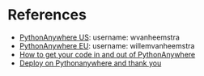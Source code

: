 # References

- [PythonAnywhere US](https://www.pythonanywhere.com/user/wvanheemstra/account/): username: wvanheemstra
- [PythonAnywhere EU](https://eu.pythonanywhere.com/user/willemvanheemstra/account/): username: willemvanheemstra
- [How to get your code in and out of PythonAnywhere](https://help.pythonanywhere.com/pages/UploadingAndDownloadingFiles/)
- [Deploy on Pythonanywhere and thank you](https://m.youtube.com/watch?v=gpSJ0_rwTcA)
